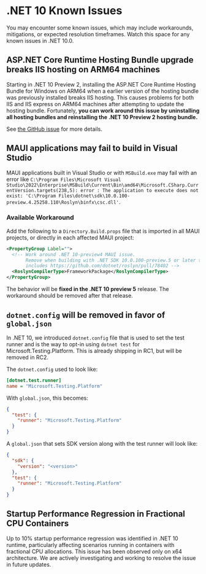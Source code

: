 # .NET 10 Known Issues

You may encounter some known issues, which may include workarounds, mitigations, or expected resolution timeframes. Watch this space for any known issues in .NET 10.0.

## ASP.NET Core Runtime Hosting Bundle upgrade breaks IIS hosting on ARM64 machines

Starting in .NET 10 Preview 2, installing the ASP.NET Core Runtime Hosting Bundle for Windows on ARM64 when a earlier version of the hosting bundle was previously installed breaks IIS hosting. This causes problems for both IIS and IIS express on ARM64 machines after attempting to update the hosting bundle. Fortunately, **you can work around this issue by uninstalling all hosting bundles and reinstalling the .NET 10 Preview 2 hosting bundle.**

See [the GitHub issue](https://github.com/dotnet/aspnetcore/issues/60764) for more details.

## MAUI applications may fail to build in Visual Studio

MAUI applications built in Visual Studio or with `MSBuild.exe` may fail with an error like `C:\Program Files\Microsoft Visual Studio\2022\Enterprise\MSBuild\Current\Bin\amd64\Microsoft.CSharp.CurrentVersion.targets(238,5): error : The application to execute does not exist: 'C:\Program Files\dotnet\sdk\10.0.100-preview.4.25258.110\Roslyn\binfx\csc.dll'`.

### Available Workaround

Add the following to a `Directory.Build.props` file that is imported in all MAUI projects, or directly in each affected MAUI project:

```xml
<PropertyGroup Label="">
  <!-- Work around .NET 10-preview4 MAUI issue.
       Remove when building with .NET SDK 10.0.100-preview.5 or later that
       includes https://github.com/dotnet/roslyn/pull/78402 -->
  <RoslynCompilerType>FrameworkPackage</RoslynCompilerType>
</PropertyGroup>
```

The behavior will be **fixed in the .NET 10 preview 5** release. The workaround should be removed after that release.

## `dotnet.config` will be removed in favor of `global.json`

In .NET 10, we introduced `dotnet.config` file that is used to set the test runner and is the way to opt-in using `dotnet test` for Microsoft.Testing.Platform. This is already shipping in RC1, but will be removed in RC2.

The `dotnet.config` used to look like:

```ini
[dotnet.test.runner]
name = "Microsoft.Testing.Platform"
```

With `global.json`, this becomes:

```json
{
  "test": {
    "runner": "Microsoft.Testing.Platform"
  }
}
```

A `global.json` that sets SDK version along with the test runner will look like:

```json
{
  "sdk": {
    "version": "<version>"
  },
  "test": {
    "runner": "Microsoft.Testing.Platform"
  }
}
```

## Startup Performance Regression in Fractional CPU Containers

Up to 10% startup performance regression was identified in .NET 10 runtime, particularly affecting scenarios running in containers with fractional CPU allocations. This issue has been observed only on x64 architecture. We are actively investigating and working to resolve the issue in future updates.




